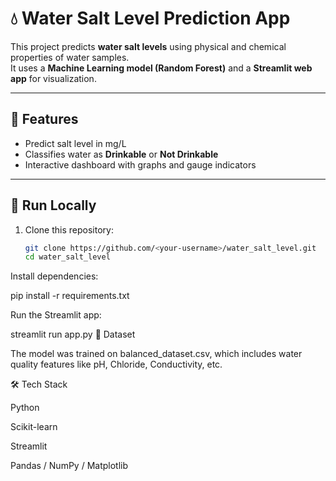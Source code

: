 # 💧 Water Salt Level Prediction App

This project predicts **water salt levels** using physical and chemical properties of water samples.  
It uses a **Machine Learning model (Random Forest)** and a **Streamlit web app** for visualization.

---

## 🧠 Features
- Predict salt level in mg/L
- Classifies water as **Drinkable** or **Not Drinkable**
- Interactive dashboard with graphs and gauge indicators

---

## 🚀 Run Locally

1. Clone this repository:
   ```bash
   git clone https://github.com/<your-username>/water_salt_level.git
   cd water_salt_level

Install dependencies:

pip install -r requirements.txt


Run the Streamlit app:

streamlit run app.py
🧾 Dataset

The model was trained on balanced_dataset.csv, which includes water quality features like pH, Chloride, Conductivity, etc.

🛠️ Tech Stack

Python

Scikit-learn

Streamlit

Pandas / NumPy / Matplotlib
